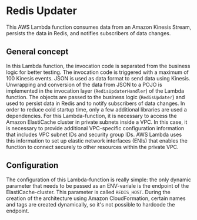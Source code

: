 # Redis Updater
This AWS Lambda function consumes data from an Amazon Kinesis Stream, persists the data in Redis, and notifies subscribers of data changes.

## General concept
In this Lambda function, the invocation code is separated from the business logic for better testing. The invocation code is triggered with a maximum of 100 Kinesis events. JSON is used as data format to send data using Kinesis. Unwrapping and conversion of the data from JSON to a POJO is implemented in the invocation layer (`RedisUpdaterHandler`) of the Lambda function. The objects are passed to the business logic (`RedisUpdater`) and used to persist data in Redis and to notify subscribers of data changes. In order to reduce cold startup time, only a few additional libraries are used a dependencies. For this Lambda-function, it is necessary to access the Amazon ElastiCache cluster in private subnets inside a VPC. In this case, it is necessary to provide additional VPC-specific configuration information that includes VPC subnet IDs and security group IDs. AWS Lambda uses this information to set up elastic network interfaces (ENIs) that enables the function to connect securely to other resources within the private VPC.

## Configuration

The configuration of this Lambda-function is really simple: the only dynamic parameter that needs to be passed as an ENV-variale is the endpoint of the ElastiCache-cluster. This parameter is called `REDIS_HOST`. During the creation of the architecture using Amazon CloudFormation, certain names and tags are created dynamically, so it's not possible to hardcode the endpoint.